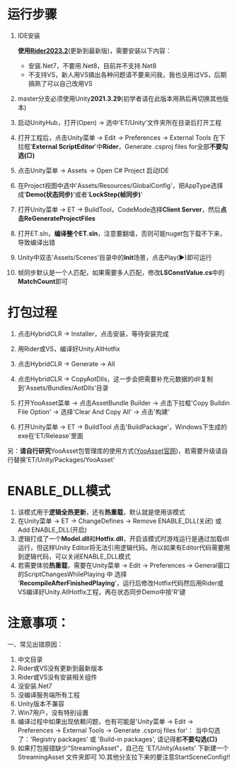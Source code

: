 # 运行步骤
1. IDE安装

   **使用[Rider2023.2](https://www.jetbrains.com/zh-cn/rider/)**(更新到最新版)，需要安装以下内容：
   - 安装.Net7，不要用.Net8，目前并不支持.Net8
   - 不支持VS，新人用VS搞出各种问题请不要来问我，我也没用过VS，后期搞熟了可以自己改用VS  
   
2. master分支必须使用Unity**2021.3.29**(初学者请在此版本用熟后再切换其他版本)  

3. 启动UnityHub，打开(Open) -> 选中'ET/Unity'文件夹所在目录后打开工程  

4. 打开工程后，点击Unity菜单 -> Edit -> Preferences -> External Tools 在下拉框'**External ScriptEditor**'中**Rider**，Generate .csproj files for全部**不要勾选(□)**  

5. 点击Unity菜单 -> Assets -> Open C# Project 启动IDE  

6. 在Project视图中选中'Assets/Resources/GlobalConfig'，把AppType选择成'**Demo(状态同步)**'或者'**LockStep(帧同步)**'  

7. 打开Unity菜单 -> ET -> BuildTool，CodeMode选择**Client Server**，然后**点击ReGenerateProjectFiles**  

8. 打开ET.sln，**编译整个ET.sln**，注意要翻墙，否则可能nuget包下载不下来，导致编译出错    

9. Unity中双击'Assets/Scenes'目录中的**Init**场景，点击Play(▶)即可运行     

10. 帧同步默认是一个人匹配，如果需要多人匹配，修改**LSConstValue.cs**中的**MatchCount**即可  

# 打包过程
1. 点击HybridCLR -> Installer，点击安装，等待安装完成  

2. 用Rider或VS，编译好Unity.AllHotfix  

3. 点击HybridCLR -> Generate -> All  

4. 点击HybridCLR -> CopyAotDlls，这一步会把需要补充元数据的dll复制到'Assets/Bundles/AotDlls'目录  

5. 打开YooAsset菜单 -> 点击AssetBundle Builder -> 点击下拉框'Copy Buildin File Option' -> 选择'Clear And Copy All' -> 点击'构建'  

6. 打开Unity菜单 -> ET -> BuildTool 点击'BuildPackage'，Windows下生成的exe在'ET/Release'里面  

另：**请自行研究**YooAsset包管理库的使用方式([YooAsset官网](https://www.yooasset.com/))，若需要升级请自行替换'ET/Unity/Packages/YooAsset'  

# ENABLE_DLL模式
1. 该模式用于**逻辑全热更新**，还有**热重载**，默认就是使用该模式  
2. 在Unity菜单 -> ET -> ChangeDefines -> Remove ENABLE_DLL(关闭) 或 Add ENABLE_DLL(开启)  
3. 逻辑打成了一个**Model.dll**和**Hotfix.dll**，开启该模式时游戏运行是通过加载dll运行，但这样Unity Editor将无法引用逻辑代码。所以如果有Editor代码需要用到逻辑代码，可以关闭ENABLE_DLL模式  
4. 若需要体验**热重载**，需要在Unity菜单 -> Edit -> Preferences -> General窗口的ScriptChangesWhilePlaying 中 选择 '**RecompileAfterFinishedPlaying**'，运行后修改Hotfix代码然后用Rider或VS编译好Unity.AllHotfix工程，再在状态同步Demo中按'R'键  

# 注意事项：

一、常见出错原因：
1. 中文目录
2. Rider或VS没有更新到最新版本
3. Rider或VS没有安装相关组件
4. 没安装.Net7
5. 没编译服务端所有工程
6. Unity版本不兼容
7. Win7用户，没有特别设置
8. 编译过程中如果出现依赖问题，也有可能是'Unity菜单 -> Edit -> Preferences -> External Tools -> Generate .csproj files for'：
   当中勾选了：'Registry packages' 或 'Build-in packages', 请记得都**不要勾选(□)**
9. 如果打包报错缺少"StreamingAsset"，自己在 'ET/Unity/Assets' 下新建一个 StreamingAsset 文件夹即可
10.其他分支拉下来的要注意StartSceneConfig!!